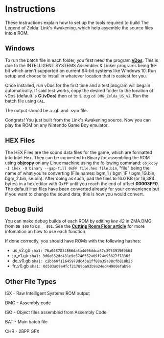 # Instructions

These instructions explain how to set up the tools required to build The Legend of Zelda: Link's Awakening, 
which help assemble the source files into a ROM.


## Windows

To run the batch file in each folder, you first need the program [**vDos**](https://www.vdos.info/download.html).
This is due to the INTELLIGENT SYSTEMS Assembler & Linker programs being 16-bit which aren't supported on current
64-bit systems like Windows 10. Run setup and choose to install in whatever location that is easiest for you.

Once installed, run vDos for the first time and a test program will begain automatically. If said test works,
copy the desired folder to the location of vDos (default is **C:/vDos**) then ```cd``` to it. e.g ```cd DMG_Zelda_US_v2```.
Run the batch file using ```GAL```. 

The output should be a .gb and .sym file.


Congrats! You just built from the Link's Awakening source. Now you can play the ROM on any 
Nintendo Game Boy emulator. 


## HEX Files

The HEX Files are the sound data files for the game, which are formatted into Intel Hex.
They can be converted to Binary for assembling the ROM using **objcopy** on any Linux machine
using the following command: ```objcopy -I ihex -O binary --gap-fill 0xFF file.hex file.bin```,
"file" being the name of what you're converting (File names: bgm_1 / bgm_1F / bgm_1G.bin, bgm_2.bin, se.bin).
After doing as such, pad the files to 16.0 KB (or 16,384 bytes) in a hex editor with 0xFF until you reach
the end of offset **00003FF0**. The default Hex files have been converted already for your convenience but if
you want to change the sound data, this is how you would convert.


## Debug Build

You can make debug builds of each ROM by editing *line 42* in ZMA.DMG from ``DB	$00`` to ``DB	$01``.
See the [**Cutting Room Floor article**](https://tcrf.net/The_Legend_of_Zelda:_Link%27s_Awakening#Debug_Utilities) for more infomation on how to use each function. 

If done correctly, you should have ROMs with the following hashes:

- us_v2.gb `sha1: 76a0487834866da3a4d06ddca37c395391560664`
- jp_v1.gb `sha1: 3d6e652dc431e9e5746352a09f24e95627f7836f`
- de_v0.gb `sha1: c2bb60f11645979dc43a1ff88a35a88cfb818b23`
- fr_v0.gb `sha1: 0d503a09e4fcf21709ba93b9a24ed44900efab9e`


## Other File Types

ISX - Raw Intelligent Systems ROM output

DMG - Assembly code

ISO - Object files assembled from Assembly Code

BAT - Main batch file 

CHR - 2BPP GFX 
